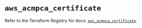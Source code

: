 # `aws_acmpca_certificate`

Refer to the Terraform Registry for docs: [`aws_acmpca_certificate`](https://registry.terraform.io/providers/hashicorp/aws/5.35.0/docs/resources/acmpca_certificate).
